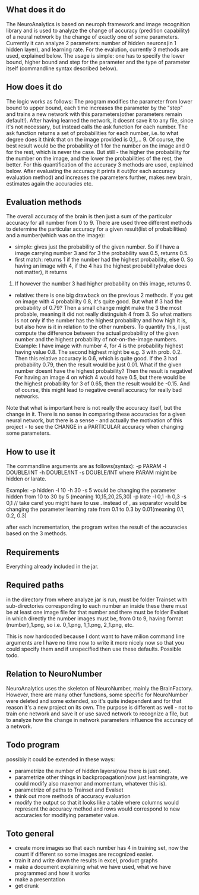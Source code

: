 What does it do
---------------
The NeuroAnalytics is based on neuroph framework and image recognition library and
is used to analyze the change of accuracy (predition capability) of a neural network
by the change of exactly one of some parameters. Currently it can analyze 2 parameters: number of
hidden neurons(in 1 hidden layer), and learning rate. For the evalution, currently 3
methods are used, explained below. The usage is simple: one has to specify
the lower bound, higher bound and step for the parameter and the type of parameter itself
(commandline syntax described below).

How does it do
---------------
The logic works as follows: The program modifies the parameter from lower bound to upper
bound, each time increases the parameter by the "step" and trains a new network with
this parameters(other parameters remain default!). After having learned the network,
it doesnt save it to any file, since it's not necessary, but instead calls the ask function
for each number. The ask function returns a set of probabilities for each number, i.e.
to what degree does it think that on the image provided is 0,1,... 9. Of course,
the best result would be the probability of 1 for the number on the image and 0 for the
rest, which is never the case. But still - the higher the probability for the number
on the image, and the lower the probabilities of the rest, the better. For this quantification
of the accuracy 3 methods are used, explained below. After evaluating the accuracy it prints
it out(for each accuracy evaluation method) and increases the parameters further, makes new brain,
estimates again the accuracies etc.

Evaluation methods
------------------
The overall accuracy of the brain is then just a sum of the particular accuracy for
all number from 0 to 9. There are used three different methods to determine the particular
accuracy for a given result(list of probabilities) and a number(which was on the image):
- simple: gives just the probability of the given number. So if I have a image carrying
number 3 and for 3 the probability was 0.5, returns 0.5.
- first match: returns 1 if the number had the highest probability, else 0. So having
an image with 4, if the 4 has the highest probability(value does not matter), it returns
1. If however the number 3 had higher probability on this image, returns 0.
- relative: there is one big drawback on the previous 2 methods. If you get on image with
4 probability 0.8, it's quite good. But what if 3 had the probability of 0.79? Then a small
change might make the 3 the most probable, meaning it did not really distinguish 4 from 3. 
So what matters is not only if the number has the highest probability and how high it is, 
but also how is it in relation to the other numbers. To quantify this, I just compute the difference between
the actual probability of the given number and the highest probability of not-on-the-image numbers.
Example: I have image with
number 4, for 4 is the probability highest having value 0.8. The second highest might be e.g.
3 with prob. 0.2. Then this relative accuracy is 0.6, which is quite good. If the 3 had probability 0.79, then
the result would be just 0.01. What if the given number doesnt have the highest probability?
Then the result is negative! For having an image 4 on which 4 would have 0.5, but there would
be the highest probability for 3 of 0.65, then the result would be -0.15. And of course,
this might lead to negative overall accuracy for really bad networks.

Note that what is important here is not really the accuracy itself, but the change in it. There
is no sense in comparing these accuracies for a given neural network, but there is a sense - and
actually the motivation of this project - to see the CHANGE in a PARTICULAR accuracy when changing
some parameters.


How to use it
---------------
The commandline arguments are as follows(syntax):
-p PARAM -l DOUBLE/INT -h DOUBLE/INT -s DOUBLE/INT
where PARAM might be hidden or larate.

Example:
-p hidden -l 10 -h 30 -s 5
would be changing the parameter hidden from 10 to 30 by 5 (meaning 10,15,20,25,30)
-p lrate -l 0,1 -h 0,3 -s 0,1 // take care! you might have to use . instead of , as separator
would be changing the parameter learning rate from 0.1 to 0.3 by 0.01(meaning 0.1, 0.2, 0.3)

after each incrementation, the program writes the result of the accuracies based on the 3 methods.

Requirements
-------------
Everything already included in the jar.

Required paths
--------------
in the directory from where analyze.jar is run, must be folder Trainset with sub-directories corresponding to each number
an inside these there must be at least one image file for that number
and there must be folder Evalset in which directly the number images must be, from 0 to 9,
having format (number)_1.png, so i.e. 0_1.png, 1_1.png, 2_1.png, etc.

This is now hardcoded because I dont want to have milion command line arguments are I have no time
now to write it more nicely now so that you could specify them and if unspecified then use these
defaults. Possible todo.


Relation to NeuroNumber
-----------------------
NeuroAnalytics uses the skeleton of NeuroNumber, mainly the BrainFactory. However,
there are many other functions, some specific for NeuroNumber were deleted and some extended, so it's quite
independent and for that reason it's a new project on its own. The purpose is different
as well - not to train one network and save it or use saved network to recognize a file,
but to analyze how the change in network parameters influence the accuracy of a network.


Todo program
---------------
possibly it could be extended in these ways:
- parametrize the number of hidden layers(now there is just one).
- parametrize other things in backpropagation(now just learningrate, we could
modify also maxerror and momentum, whatever this is).
- parametrize of paths to Trainset and Evalset
- think out more methods of accuracy evaluation
- modify the output so that it looks like a table where columns would
represent the accuracy method and rows would correspond to new accuracies
for modifying parameter value.

Toto general
------------
- create more images so that each number has 4 in training set, now
the count if different so some images are recognized easier.
- train it and write down the results in excel, product graphs
- make a document explaining what we have used, what we have
programmed and how it works
- make a presentation
- get drunk